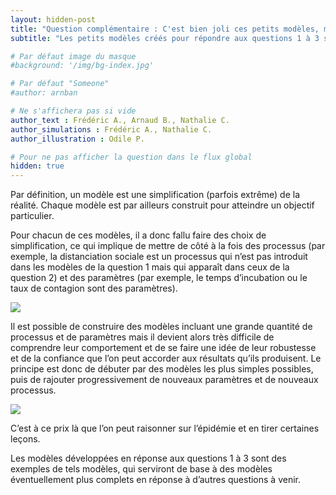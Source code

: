 ```yaml
---
layout: hidden-post
title: "Question complémentaire : C'est bien joli ces petits modèles, mais en vrai c'est plus compliqué non ?"
subtitle: "Les petits modèles créés pour répondre aux questions 1 à 3 sont d'une simplicité déroutante. Que peuvent-il réellement nous apprendre sur l'épidémie de COVID-19 ?"

# Par défaut image du masque 
#background: '/img/bg-index.jpg'

# Par défaut "Someone"
#author: arnban

# Ne s'affichera pas si vide
author_text : Frédéric A., Arnaud B., Nathalie C.
author_simulations : Frédéric A., Nathalie C.
author_illustration : Odile P.

# Pour ne pas afficher la question dans le flux global
hidden: true
---
```


Par définition, un modèle est une simplification (parfois extrême) de la réalité. Chaque modèle est par ailleurs construit pour atteindre un objectif particulier. 

Pour chacun de ces modèles, il a donc fallu faire des choix de simplification, ce qui implique de mettre de côté à la fois des processus (par exemple, la distanciation sociale est un processus qui n’est pas introduit dans les modèles de la question 1 mais qui apparaît dans ceux de la question 2) et des paramètres (par exemple, le temps d’incubation ou le taux de contagion sont des paramètres).

<img src="{{ '/img/posts/Q1_4.jpg' | prepend: site.baseurl | replace: '//', '/' }}" class="full-size">

Il est possible de construire des modèles incluant une grande quantité de processus et de paramètres mais il devient alors très difficile de comprendre leur comportement et de se faire une idée de leur robustesse et de la confiance que l’on peut accorder aux résultats qu’ils produisent. Le principe est donc de débuter par des modèles les plus simples possibles, puis de rajouter progressivement de nouveaux paramètres et de nouveaux processus. 

<img src="{{ '/img/posts/Q1_5.jpg' | prepend: site.baseurl | replace: '//', '/' }}" class="full-size">

C’est à ce prix là que l’on peut raisonner sur l’épidémie et en tirer certaines leçons.

Les modèles développées en réponse aux questions 1 à 3 sont des exemples de tels modèles, qui serviront de base à des modèles éventuellement plus complets en réponse à d’autres questions à venir.
